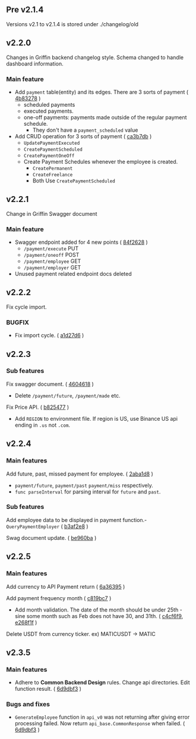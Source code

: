 ## Pre v2.1.4

Versions v2.1 to v2.1.4 is stored under ./changelog/old

## v2.2.0

Changes in Griffin backend changelog style. 
Schema changed to handle dashboard information. 

### Main feature
- Add `payment` table(entity) and its edges. There are 3 sorts of payment ( [4b83278]() )
  - scheduled payments
  - executed payments.
  - one-off payments: payments made outside of the regular payment schedule.
    - They don't have a `payment_scheduled` value
- Add CRUD operation for 3 sorts of payment ( [ca3b7db]() )
  - `UpdatePaymentExecuted`
  - `CreatePaymentScheduled`
  - `CreatePaymentOneOff`
  - Create Payment Schedules whenever the employee is created.
    - `CreatePermanent` 
    - `CreateFreelance`
    - Both Use `CreatePaymentScheduled`
  
## v2.2.1

Change in Griffin Swagger document

### Main feature
- Swagger endpoint added for 4 new points ( [84f2628]() )
  - `/payment/execute` PUT
  - `/payment/oneoff` POST
  - `/payment/employee` GET
  - `/payment/employer` GET
- Unused payment related endpoint docs deleted

## v2.2.2

Fix cycle import. 

### BUGFIX
- Fix import cycle. ( [a1d27d6]() )

## v2.2.3

### Sub features

Fix swagger document. ( [4604618]() ) 
- Delete `/payment/future`, `/payment/made` etc.

Fix Price API. ( [b825477]() )
- Add `REGION` to environment file. If region is US, use Binance US api ending in `.us` not `.com`.

## v2.2.4

### Main features

Add future, past, missed payment for employee. ( [2aba1d8]() )
- `payment/future`, `payment/past` `payment/miss` respectively. 
- `func parseInterval` for parsing interval for `future` and `past`.

### Sub features
Add employee data to be displayed in payment function.- `QueryPaymentEmployer` ( [b3af2e8]() )

Swag document update. ( [be960ba]() )

## v2.2.5

### Main features

Add currency to API Payment return ( [6a36395]() )

Add payment frequency month ( [c819bc7]() )
- Add month validation. The date of the month should be under 25th - sine some month such as Feb does not have 30, and 31th. ( [c4cf6f9](), [e268f1f]() )

Delete USDT from currency ticker. ex) MATICUSDT -> MATIC


## v2.3.5

### Main features

- Adhere to <b>Common Backend Design</b> rules. Change api directories. Edit function result. ( [6d9dbf3](https://github.com/griffin-cryptopayroll/griffin-backendv2/commit/6d9dbf3538695cc26ed21ef3424b2c7737dff31d) )

### Bugs and fixes

- `GenerateEmployee` function in `api_v0` was not returning after giving error processing failed. Now return `api_base.CommonResponse` when failed. ( [6d9dbf3](https://github.com/griffin-cryptopayroll/griffin-backendv2/commit/6d9dbf3538695cc26ed21ef3424b2c7737dff31d) ) 